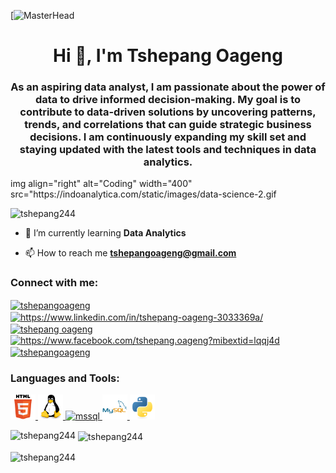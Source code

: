 [![MasterHead](https://tdwi.org/-/media/TDWI/TDWI/BITW/analytics7.jpg)
<h1 align="center">Hi 👋, I'm Tshepang Oageng</h1>
<h3 align="center">As an aspiring data analyst, I am passionate about the power of data to drive informed decision-making. My goal is to contribute to data-driven solutions by uncovering patterns, trends, and correlations that can guide strategic business decisions. I am continuously expanding my skill set and staying updated with the latest tools and techniques in data analytics.</h3>
img align="right" alt="Coding" width="400" src="https://indoanalytica.com/static/images/data-science-2.gif
<p align="left"> <img src="https://komarev.com/ghpvc/?username=tshepang244&label=Profile%20views&color=0e75b6&style=flat" alt="tshepang244" /> </p>

- 🌱 I’m currently learning **Data Analytics**

- 📫 How to reach me **tshepangoageng@gmail.com**

<h3 align="left">Connect with me:</h3>
<p align="left">
<a href="https://twitter.com/tshepangoageng" target="blank"><img align="center" src="https://raw.githubusercontent.com/rahuldkjain/github-profile-readme-generator/master/src/images/icons/Social/twitter.svg" alt="tshepangoageng" height="30" width="40" /></a>
<a href="https://linkedin.com/in/https://www.linkedin.com/in/tshepang-oageng-3033369a/" target="blank"><img align="center" src="https://raw.githubusercontent.com/rahuldkjain/github-profile-readme-generator/master/src/images/icons/Social/linked-in-alt.svg" alt="https://www.linkedin.com/in/tshepang-oageng-3033369a/" height="30" width="40" /></a>
<a href="https://kaggle.com/tshepang oageng" target="blank"><img align="center" src="https://raw.githubusercontent.com/rahuldkjain/github-profile-readme-generator/master/src/images/icons/Social/kaggle.svg" alt="tshepang oageng" height="30" width="40" /></a>
<a href="https://fb.com/https://www.facebook.com/tshepang.oageng?mibextid=lqqj4d" target="blank"><img align="center" src="https://raw.githubusercontent.com/rahuldkjain/github-profile-readme-generator/master/src/images/icons/Social/facebook.svg" alt="https://www.facebook.com/tshepang.oageng?mibextid=lqqj4d" height="30" width="40" /></a>
<a href="https://www.hackerrank.com/tshepangoageng" target="blank"><img align="center" src="https://raw.githubusercontent.com/rahuldkjain/github-profile-readme-generator/master/src/images/icons/Social/hackerrank.svg" alt="tshepangoageng" height="30" width="40" /></a>
</p>

<h3 align="left">Languages and Tools:</h3>
<p align="left"> <a href="https://www.w3.org/html/" target="_blank" rel="noreferrer"> <img src="https://raw.githubusercontent.com/devicons/devicon/master/icons/html5/html5-original-wordmark.svg" alt="html5" width="40" height="40"/> </a> <a href="https://www.linux.org/" target="_blank" rel="noreferrer"> <img src="https://raw.githubusercontent.com/devicons/devicon/master/icons/linux/linux-original.svg" alt="linux" width="40" height="40"/> </a> <a href="https://www.microsoft.com/en-us/sql-server" target="_blank" rel="noreferrer"> <img src="https://www.svgrepo.com/show/303229/microsoft-sql-server-logo.svg" alt="mssql" width="40" height="40"/> </a> <a href="https://www.mysql.com/" target="_blank" rel="noreferrer"> <img src="https://raw.githubusercontent.com/devicons/devicon/master/icons/mysql/mysql-original-wordmark.svg" alt="mysql" width="40" height="40"/> </a> <a href="https://www.python.org" target="_blank" rel="noreferrer"> <img src="https://raw.githubusercontent.com/devicons/devicon/master/icons/python/python-original.svg" alt="python" width="40" height="40"/> </a> </p>

<p><img align="left" src="https://github-readme-stats.vercel.app/api/top-langs?username=tshepang244&show_icons=true&locale=en&layout=compact" alt="tshepang244" /></p>

<p>&nbsp;<img align="center" src="https://github-readme-stats.vercel.app/api?username=tshepang244&show_icons=true&locale=en" alt="tshepang244" /></p>

<p><img align="center" src="https://github-readme-streak-stats.herokuapp.com/?user=tshepang244&" alt="tshepang244" /></p>


